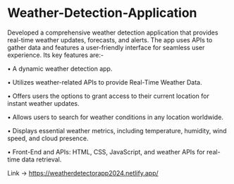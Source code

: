 # Weather-Detection-Application
Developed a comprehensive weather detection application that provides real-time weather updates, forecasts, and alerts. The app uses APIs to gather data and features a user-friendly interface for seamless user experience. Its key features are:-

•	A dynamic weather detection app.

•	Utilizes weather-related APIs to provide  Real-Time Weather Data.

•	Offers users the options to grant access to their current location for instant weather updates.

•	Allows users to search for weather conditions in any location worldwide.

•	Displays essential weather metrics, including temperature, humidity, wind speed, and cloud presence.

•	Front-End and APIs: HTML, CSS, JavaScript, and weather APIs for real-time data retrieval.


Link -> https://weatherdetectorapp2024.netlify.app/
